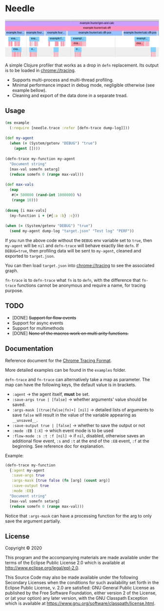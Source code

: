 # Needle

![](smallshot.png)

A simple Clojure profiler that works as a drop in `defn` replacement. Its output
is to be loaded in [chrome://tracing](chrome://tracing).

* Supports multi-process and multi-thread profiling.
* Minimal performance impact in debug mode, negligible otherwise (see example bellow).
* Cleaning and export of the data done in a separate tread.

## Usage

```clojure
(ns example
  (:require [needle.trace :refer [defn-trace dump-log]]))

(def my-agent
  (when (= (System/getenv "DEBUG") "true")
    (agent [])))

(defn-trace my-function my-agent
  "Document string"
  [max-val somefn setarg]
  (reduce somefn 0 (range max-val)))

(def max-vals
  (map
   #(+ 500000 (rand-int 1000000) %)
   (range 10)))

(doseq [i max-vals]
  (my-function i + {#{:a :b} :c}))

(when (= (System/getenv "DEBUG") "true")
  (send my-agent dump-log "target.json" "Test log" "PERF"))
```

If you run the above code without the `DEBUG` env variable set to `true`,
then `my-agent` will be `nil` and `defn-trace` will behave exactly like `defn`.
If `DEBUG=true`, then profiling data will be sent to `my-agent`, cleaned and
exported to `target.json`.

You can then load `target.json` into [chrome://tracing](chrome://tracing) to
see the associated graph.

`fn-trace` is to `defn-trace` what `fn` is to `defn`, with the difference that
`fn-trace` functions cannot be anonymous and require a name, for tracing
purpose.

## TODO

* [DONE] ~~Support for flow events~~
* Support for async events
* Support for multimethods
* [DONE] ~~None of the macros work on multi arity functions.~~

## Documentation

Reference document for the [Chrome Tracing Format](https://docs.google.com/document/d/1CvAClvFfyA5R-PhYUmn5OOQtYMH4h6I0nSsKchNAySU/preview#!).

More detailed examples can be found in the `examples` folder.

`defn-trace` and `fn-trace` can alternatively take a map as parameter. The map
can have the following keys, the default value is in brackets.

* `:agent` → the agent itself, **must** be set.
* `:save-args true | [false]` → whether arguments' value should be saved.
* `:args-mask [(true|false|fn)+] [nil]` → detailed lists of arguments to save
  `false` will result in the value of the variable appearing as `__unsaved__`.
* `:save-output true | [false]` → whether to save the output or not
* `:mode :EB [:X]` → which event mode is to be used
* `:flow-mode :s :t :f [nil]` → if `nil`, disabled, otherwise saves an additional
  flow event, `:s` and `:t` at the end of the `:EB` event, `:f` at the beginning.
  See reference doc for explanation.

Example:

```clojure
(defn-trace my-function
  {:agent my-agent
   :save-args true
   :args-mask [true false (fn [arg] (count arg)]
   :save-output true
   :mode :EB}
  "Document string"
  [max-val somefn setarg]
  (reduce somefn 0 (range max-val)))
```

Notice that `:args-mask` can have a processing function for the arg to only save the
argument partially.

## License

Copyright © 2020

This program and the accompanying materials are made available under the
terms of the Eclipse Public License 2.0 which is available at
http://www.eclipse.org/legal/epl-2.0.

This Source Code may also be made available under the following Secondary
Licenses when the conditions for such availability set forth in the Eclipse
Public License, v. 2.0 are satisfied: GNU General Public License as published by
the Free Software Foundation, either version 2 of the License, or (at your
option) any later version, with the GNU Classpath Exception which is available
at https://www.gnu.org/software/classpath/license.html.
